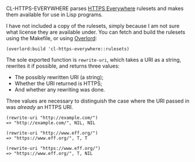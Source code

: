 CL-HTTPS-EVERYWHERE parses [HTTPS Everywhere][] rulesets and makes
them available for use in Lisp programs.

I have not included a copy of the rulesets, simply because I am not
sure what license they are available under. You can fetch and build
the rulesets using the Makefile, or using [Overlord][]:

    (overlord:build 'cl-https-everywhere::rulesets)

The sole exported function is `rewrite-uri`, which takes a URI as a
string, rewrites it if possible, and returns three values:

- The possibly rewritten URI (a string);
- Whether the URI returned is HTTPS;
- And whether any rewriting was done.

Three values are necessary to distinguish the case where the URI
passed in was *already* an HTTPS URI.

    (rewrite-uri "http://example.com/")
    => "http://example.com/", NIL, NIL

    (rewrite-uri "http://www.eff.org/")
    => "https://www.eff.org/", T, T

    (rewrite-uri "https://www.eff.org/")
    => "https://www.eff.org/", T, NIL

[HTTPS Everywhere]: https://www.eff.org/HTTPS-everywhere
[Overlord]: https://github.com/TBRSS/overlord
